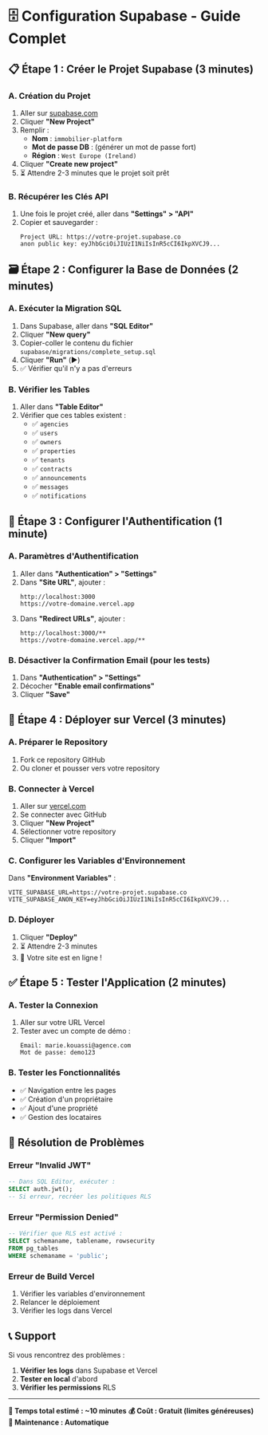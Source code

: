 # 🗄️ Configuration Supabase - Guide Complet

## 📋 Étape 1 : Créer le Projet Supabase (3 minutes)

### A. Création du Projet
1. Aller sur [supabase.com](https://supabase.com)
2. Cliquer **"New Project"**
3. Remplir :
   - **Nom** : `immobilier-platform`
   - **Mot de passe DB** : (générer un mot de passe fort)
   - **Région** : `West Europe (Ireland)`
4. Cliquer **"Create new project"**
5. ⏳ Attendre 2-3 minutes que le projet soit prêt

### B. Récupérer les Clés API
1. Une fois le projet créé, aller dans **"Settings" > "API"**
2. Copier et sauvegarder :
   ```
   Project URL: https://votre-projet.supabase.co
   anon public key: eyJhbGciOiJIUzI1NiIsInR5cCI6IkpXVCJ9...
   ```

## 🗃️ Étape 2 : Configurer la Base de Données (2 minutes)

### A. Exécuter la Migration SQL
1. Dans Supabase, aller dans **"SQL Editor"**
2. Cliquer **"New query"**
3. Copier-coller le contenu du fichier `supabase/migrations/complete_setup.sql`
4. Cliquer **"Run"** (▶️)
5. ✅ Vérifier qu'il n'y a pas d'erreurs

### B. Vérifier les Tables
1. Aller dans **"Table Editor"**
2. Vérifier que ces tables existent :
   - ✅ `agencies`
   - ✅ `users`
   - ✅ `owners`
   - ✅ `properties`
   - ✅ `tenants`
   - ✅ `contracts`
   - ✅ `announcements`
   - ✅ `messages`
   - ✅ `notifications`

## 🔐 Étape 3 : Configurer l'Authentification (1 minute)

### A. Paramètres d'Authentification
1. Aller dans **"Authentication" > "Settings"**
2. Dans **"Site URL"**, ajouter :
   ```
   http://localhost:3000
   https://votre-domaine.vercel.app
   ```
3. Dans **"Redirect URLs"**, ajouter :
   ```
   http://localhost:3000/**
   https://votre-domaine.vercel.app/**
   ```

### B. Désactiver la Confirmation Email (pour les tests)
1. Dans **"Authentication" > "Settings"**
2. Décocher **"Enable email confirmations"**
3. Cliquer **"Save"**

## 🚀 Étape 4 : Déployer sur Vercel (3 minutes)

### A. Préparer le Repository
1. Fork ce repository GitHub
2. Ou cloner et pousser vers votre repository

### B. Connecter à Vercel
1. Aller sur [vercel.com](https://vercel.com)
2. Se connecter avec GitHub
3. Cliquer **"New Project"**
4. Sélectionner votre repository
5. Cliquer **"Import"**

### C. Configurer les Variables d'Environnement
Dans **"Environment Variables"** :
```env
VITE_SUPABASE_URL=https://votre-projet.supabase.co
VITE_SUPABASE_ANON_KEY=eyJhbGciOiJIUzI1NiIsInR5cCI6IkpXVCJ9...
```

### D. Déployer
1. Cliquer **"Deploy"**
2. ⏳ Attendre 2-3 minutes
3. 🎉 Votre site est en ligne !

## ✅ Étape 5 : Tester l'Application (2 minutes)

### A. Tester la Connexion
1. Aller sur votre URL Vercel
2. Tester avec un compte de démo :
   ```
   Email: marie.kouassi@agence.com
   Mot de passe: demo123
   ```

### B. Tester les Fonctionnalités
- ✅ Navigation entre les pages
- ✅ Création d'un propriétaire
- ✅ Ajout d'une propriété
- ✅ Gestion des locataires

## 🔧 Résolution de Problèmes

### Erreur "Invalid JWT"
```sql
-- Dans SQL Editor, exécuter :
SELECT auth.jwt();
-- Si erreur, recréer les politiques RLS
```

### Erreur "Permission Denied"
```sql
-- Vérifier que RLS est activé :
SELECT schemaname, tablename, rowsecurity 
FROM pg_tables 
WHERE schemaname = 'public';
```

### Erreur de Build Vercel
1. Vérifier les variables d'environnement
2. Relancer le déploiement
3. Vérifier les logs dans Vercel

## 📞 Support

Si vous rencontrez des problèmes :
1. **Vérifier les logs** dans Supabase et Vercel
2. **Tester en local** d'abord
3. **Vérifier les permissions** RLS

---

**🎯 Temps total estimé : ~10 minutes**
**💰 Coût : Gratuit (limites généreuses)**
**🔄 Maintenance : Automatique**